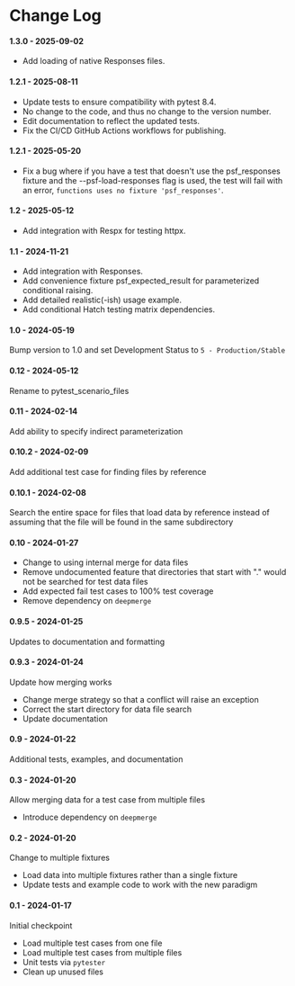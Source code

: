 # Change Log

#### 1.3.0 - 2025-09-02

- Add loading of native Responses files.

#### 1.2.1 - 2025-08-11

- Update tests to ensure compatibility with pytest 8.4.
- No change to the code, and thus no change to the version number.
- Edit documentation to reflect the updated tests.
- Fix the CI/CD GitHub Actions workflows for publishing.

#### 1.2.1 - 2025-05-20

- Fix a bug where if you have a test that doesn't use the psf_responses
  fixture and the --psf-load-responses flag is used, the test will fail
  with an error, `functions uses no fixture 'psf_responses'`.

#### 1.2 - 2025-05-12

- Add integration with Respx for testing httpx.

#### 1.1 - 2024-11-21

- Add integration with Responses.
- Add convenience fixture psf_expected_result for parameterized
  conditional raising.
- Add detailed realistic(-ish) usage example.
- Add conditional Hatch testing matrix dependencies.

#### 1.0 - 2024-05-19

Bump version to 1.0 and set Development Status to
`5 - Production/Stable`

#### 0.12 - 2024-05-12

Rename to pytest_scenario_files

#### 0.11 - 2024-02-14

Add ability to specify indirect parameterization

#### 0.10.2 - 2024-02-09

Add additional test case for finding files by reference

#### 0.10.1 - 2024-02-08

Search the entire space for files that load data by reference instead of
assuming that the file will be found in the same subdirectory

#### 0.10 - 2024-01-27

- Change to using internal merge for data files
- Remove undocumented feature that directories that start with "." would
  not be searched for test data files
- Add expected fail test cases to 100% test coverage
- Remove dependency on `deepmerge`

#### 0.9.5 - 2024-01-25

Updates to documentation and formatting

#### 0.9.3 - 2024-01-24

Update how merging works

- Change merge strategy so that a conflict will raise an exception
- Correct the start directory for data file search
- Update documentation

#### 0.9 - 2024-01-22

Additional tests, examples, and documentation

#### 0.3 - 2024-01-20

Allow merging data for a test case from multiple files

- Introduce dependency on `deepmerge`

#### 0.2 - 2024-01-20

Change to multiple fixtures

- Load data into multiple fixtures rather than a single fixture
- Update tests and example code to work with the new paradigm

#### 0.1 - 2024-01-17

Initial checkpoint

- Load multiple test cases from one file
- Load multiple test cases from multiple files
- Unit tests via `pytester`
- Clean up unused files
